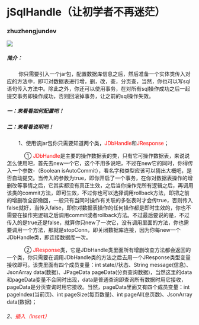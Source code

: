 <html>
        <head>
                <style>
                        span {
                                color: red;
                        }
                </style>
        </head>
        <body>
        <h1>jSqlHandle（让初学者不再迷茫）</h1>
        <h3>zhuzhengjundev</h3>
        <img style="-webkit-user-select: none;margin: auto;" src="https://qlogo1.store.qq.com/qzone/1471888328/1471888328/100?1590622011">
        <h5>简介：</h5>
        <p>&nbsp;&nbsp;&nbsp;&nbsp;&nbsp;&nbsp;&nbsp;&nbsp;你只需要引入一个jar包，配置数据库信息之后，然后准备一个实体类传入对应的方法中，即可对数据表进行增，删，改，查，分页查，当然，你也可以写sql语句传入方法中。除此之外，你还可以使用事务，在对所有sql操作成功之后一起提交事务即操作成功，否则回滚掉事务，让之前的sql操作失效。
        </p>
        <h5>一：来看看如何配置吧！</h5>
        <h5>二：来看看说明吧！</h5>
        <p>&nbsp;&nbsp;&nbsp;&nbsp;&nbsp;&nbsp;&nbsp;&nbsp;1、使用该jar包你只需要知道两个类，<span color="red">JDbHandle</span>和<span color="red">JResponse</span>；</p>
        <p>&nbsp;&nbsp;&nbsp;&nbsp;&nbsp;&nbsp;&nbsp;&nbsp;&nbsp;&nbsp;&nbsp;&nbsp;① <span color="red">JDbHandle</span>是主要的操作数据表的类，只有它可操作数据表，来说说怎么使用吧，首先去new一个它，这个不用多说吧，不过在new它的同时，你得传入一个参数-（Boolean isAutoCommit），看名字和类型应该可以猜出大概吧，是否自动提交。当传入的参数为true，即你开启了一个事务，在你对数据表操作的增删改等事情之后，它其实都没有真正生效，之后当你操作完所有逻辑之后，再调用该类的commit方法，即可生效，不过你也可以选择调用rollback方法，即把之前的增删改全部撤回，一般只有当同时操作有关联的多张表时才会传true，否则传入false就好，当传入false，即你对数据表操作的任何操作都是即时生效的，你也不需要在操作完逻辑之后调用commit或者rollback方法。不过最后要说的是，不过传入的是true还是false，就算你只new了一次它，没有调用里面的方法，你也需要调用一个方法，那就是stopConn，即关闭数据库连接，因为你每new一个JDbHandle类，即连接数据库一次。</p>
        <p>&nbsp;&nbsp;&nbsp;&nbsp;&nbsp;&nbsp;&nbsp;&nbsp;&nbsp;&nbsp;&nbsp;&nbsp;② <span color="red">JResponse</span>类，它是JDbHandle类里面所有增删改查方法都会返回的一个类，你只需要在调用JDbHandle类的方法之后去用一个JResponse类型变量接收即可。该类里面有四个成员变量：int state//状态、String message(信息)、JsonArray data(数据)、JPageData pageData(分页查询数据)，当然这里的data和pageData变量不会同时出现，data是普通查询即查询所有数据时用它接收，pageData是分页查询时用它接收。当然，pageData里面又有四个成员变量：int pageIndex(当前页)、int pageSize(每页数量)、int pageAll(总页数)、JsonArray data(数据)；</p>
        <h6>2、<span color="red">插入（insert）</span></h6>
        </body>
</html>
